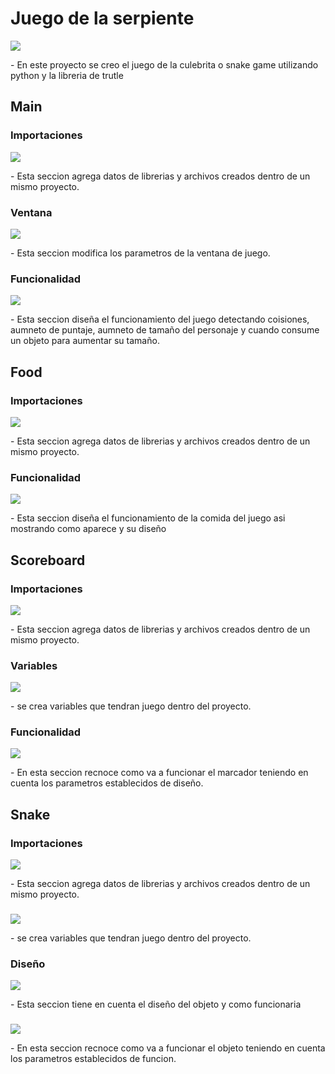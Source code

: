 <h1>Juego de la serpiente</h1>

<img src="images/juego.PNG">
<p>- En este proyecto se creo el juego de la culebrita o snake game utilizando python y la libreria de trutle<p>

<h2>Main</h2>

<h3>Importaciones</h3>
<img src="images/main-import.PNG">
<p>- Esta seccion agrega datos de librerias y archivos creados dentro de un mismo proyecto.</p>

<h3>Ventana</h3>
<img src="images/main-screen.PNG">
<p>- Esta seccion modifica los parametros de la ventana de juego.</p>

<h3>Funcionalidad</h3>
<img src="images/main-funcionalidad.PNG">
<p>- Esta seccion diseña el funcionamiento del juego detectando coisiones, aumneto de puntaje, aumneto de tamaño del personaje y cuando consume un objeto para aumentar su tamaño.</p>

<h2>Food</h2>

<h3>Importaciones</h3>
<img src="images/food-import.PNG">
<p>- Esta seccion agrega datos de librerias y archivos creados dentro de un mismo proyecto.</p>

<h3>Funcionalidad</h3>
<img src="images/food-function.PNG">
<p>- Esta seccion diseña el funcionamiento de la comida del juego asi mostrando como aparece y su diseño</p>

<h2>Scoreboard</h2>

<h3>Importaciones</h3>
<img src="images/score-import.PNG">
<p>- Esta seccion agrega datos de librerias y archivos creados dentro de un mismo proyecto.</p>

<h3>Variables</h3>
<img src="images/score-variables.PNG">
<p>- se crea variables que tendran juego dentro del proyecto.</p>

<h3>Funcionalidad</h3>
<img src="images/score-function.PNG">
<p>- En esta seccion recnoce como va a funcionar el marcador teniendo en cuenta los parametros establecidos de diseño.</p>

<h2>Snake</h2>

<h3>Importaciones</h3>
<img src="images/snake-import.PNG">
<p>- Esta seccion agrega datos de librerias y archivos creados dentro de un mismo proyecto.</p>

<h3></h3>
<img src="images/snake-variables.PNG">
<p>- se crea variables que tendran juego dentro del proyecto.</p>

<h3>Diseño</h3>
<img src="images/snake-diseño.PNG">
<p>- Esta seccion tiene en cuenta el diseño del objeto y como funcionaria</p>

<h3></h3>
<img src="images/snake-function.PNG">
<p>- En esta seccion recnoce como va a funcionar el objeto teniendo en cuenta los parametros establecidos de funcion.</p>


